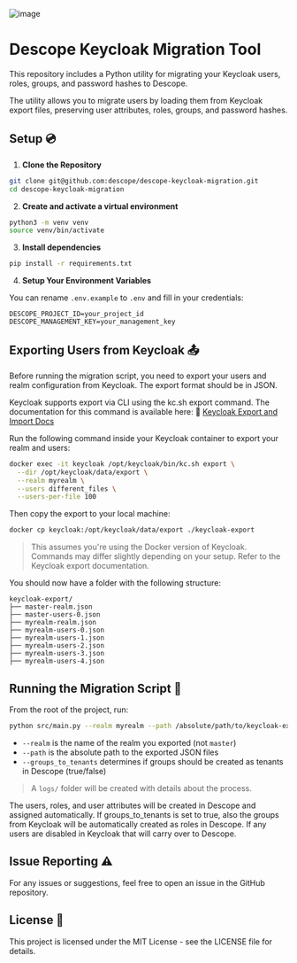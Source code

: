 ![image](https://github.com/user-attachments/assets/aea05989-59c4-43a2-989c-ffdcf89f6270)

# Descope Keycloak Migration Tool

This repository includes a Python utility for migrating your Keycloak users, roles, groups, and password hashes to Descope.

The utility allows you to migrate users by loading them from Keycloak export files, preserving user attributes, roles, groups, and password hashes.

## Setup 💿

1. **Clone the Repository**
```bash
git clone git@github.com:descope/descope-keycloak-migration.git
cd descope-keycloak-migration
```

2. **Create and activate a virtual environment**
```bash
python3 -m venv venv
source venv/bin/activate
```

3. **Install dependencies**
```bash
pip install -r requirements.txt
```

4. **Setup Your Environment Variables**

You can rename `.env.example` to `.env` and fill in your credentials:

```
DESCOPE_PROJECT_ID=your_project_id
DESCOPE_MANAGEMENT_KEY=your_management_key
```



## Exporting Users from Keycloak 📤

Before running the migration script, you need to export your users and realm configuration from Keycloak. The export format should be in JSON.

Keycloak supports export via CLI using the kc.sh export command. The documentation for this command is available here:
🔗 [Keycloak Export and Import Docs](https://www.keycloak.org/server/importExport)

Run the following command inside your Keycloak container to export your realm and users:

```bash
docker exec -it keycloak /opt/keycloak/bin/kc.sh export \
  --dir /opt/keycloak/data/export \
  --realm myrealm \
  --users different_files \
  --users-per-file 100
```

Then copy the export to your local machine:
```bash
docker cp keycloak:/opt/keycloak/data/export ./keycloak-export
```

> This assumes you're using the Docker version of Keycloak. Commands may differ slightly depending on your setup. Refer to the Keycloak export documentation. 

You should now have a folder with the following structure:
```
keycloak-export/
├── master-realm.json
├── master-users-0.json
├── myrealm-realm.json
├── myrealm-users-0.json
├── myrealm-users-1.json
├── myrealm-users-2.json
├── myrealm-users-3.json
├── myrealm-users-4.json
```

## Running the Migration Script 🚀

From the root of the project, run:
```bash
python src/main.py --realm myrealm --path /absolute/path/to/keycloak-export --groups_to_tenants true
```

- `--realm` is the name of the realm you exported (not `master`)
- `--path` is the absolute path to the exported JSON files
- `--groups_to_tenants` determines if groups should be created as tenants in Descope (true/false)


> A `logs/` folder will be created with details about the process.


The users, roles, and user attributes will be created in Descope and assigned automatically. If groups_to_tenants is set to true, also the groups from Keycloak will be automatically created as roles in Descope. If any users are disabled in Keycloak that will carry over to Descope. 


## Issue Reporting ⚠️

For any issues or suggestions, feel free to open an issue in the GitHub repository.

## License 📜

This project is licensed under the MIT License - see the LICENSE file for details.
